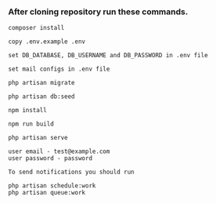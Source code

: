 ### After cloning repository run these commands.
````
composer install
````
````
copy .env.example .env
````
````
set DB_DATABASE, DB_USERNAME and DB_PASSWORD in .env file
````
````
set mail configs in .env file
````
````
php artisan migrate
````
````
php artisan db:seed
````
````
npm install
````
````
npm run build
````
````
php artisan serve
````
````
user email - test@example.com
user password - password
````
````
To send notifications you should run

php artisan schedule:work
php artisan queue:work
````
````
